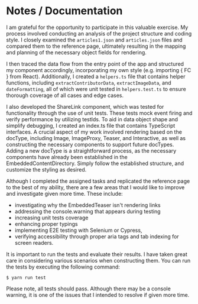 # Notes / Documentation
I am grateful for the opportunity to participate in this valuable exercise. My process involved conducting an analysis of the project structure and coding style. 
I closely examined the `articles1.json` and `articles.json` files and compared them to the reference page, ultimately resulting in the mapping and planning of the necessary object fields for rendering.

I then traced the data flow from the entry point of the app and structured my component accordingly, incorporating my own style (e.g. importing { FC } from React). 
Additionally, I created a `helpers.ts` file that contains helper functions, including `extractContributorData`, `extractImageData`, and `dateFormatting`, 
all of which were unit tested in `helpers.test.ts` to ensure thorough coverage of all cases and edge cases.

I also developed the ShareLink component, which was tested for functionality through the use of unit tests. These tests mock event firing and verify performance by utilizing testIds.
To aid in data object shape and simplify debugging, I created an index.ts file that contains TypeScript interfaces.
A crucial aspect of my work involved rendering based on the docType, including Image, ImageProxy, Teaser, and Interactive, as well as constructing the necessary components to support future docTypes.
Adding a new docType is a straightforward process, as the necessary components have already been established in the EmbeddedContentDirectory. Simply follow the established structure, and customize the styling as desired.

Although I completed the assigned tasks and replicated the reference page to the best of my ability, there are a few areas that I would like to improve and investigate given more time. 
These include: 
- investigating why the EmbeddedTeaser isn't rendering links
- addressing the console.warning that appears during testing
- increasing unit tests coverage
- enhancing proper typings
- implementing E2E testing with Selenium or Cypress, 
- verifying accessibility through proper aria tags and tab indexing for screen readers.

It is important to run the tests and evaluate their results. I have taken great care in considering various scenarios when constructing them.
You can run the tests by executing the following command:

```$ yarn run test```

Please note, all tests should pass. Although there may be a console warning, it is one of the issues that I intended to resolve if given more time.




